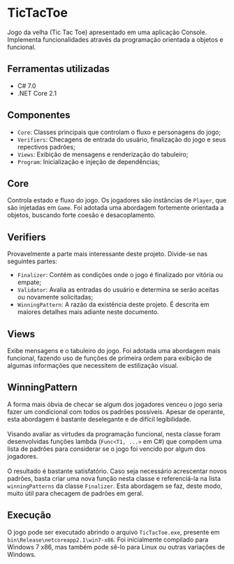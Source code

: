# TicTacToe

Jogo da velha (Tic Tac Toe) apresentado em uma aplicação Console. Implementa funcionalidades através da programação orientada a objetos e funcional.

## Ferramentas utilizadas
- C# 7.0
- .NET Core 2.1

## Componentes
- `Core`: Classes principais que controlam o fluxo e personagens do jogo;
- `Verifiers`: Checagens de entrada do usuário, finalização do jogo e seus repectivos padrões;
- `Views`: Exibição de mensagens e renderização do tabuleiro;
- `Program`: Inicialização e injeção de dependências;

## Core
Controla estado e fluxo do jogo. Os jogadores são instâncias de `Player`, que são injetadas em `Game`. Foi adotada uma abordagem fortemente orientada a objetos, buscando forte coesão e desacoplamento.

## Verifiers
Provavelmente a parte mais interessante deste projeto. Divide-se nas seguintes partes: <br />
- `Finalizer`: Contém as condições onde o jogo é finalizado por vitória ou empate; <br />
- `Validator`: Avalia as entradas do usuário e determina se serão aceitas ou novamente solicitadas; <br />
- `WinningPattern`: A razão da existência deste projeto. É descrita em maiores detalhes mais adiante neste documento.

## Views
Exibe mensagens e o tabuleiro do jogo. Foi adotada uma abordagem mais funcional, fazendo uso de funções de primeira ordem para exibição de algumas informações que necessitem de estilização visual.

## WinningPattern
A forma mais óbvia de checar se algum dos jogadores venceu o jogo seria fazer um condicional com todos os padrões possíveis. Apesar de operante, esta abordagem é bastante deselegante e de difícil legibilidade. <br /><br />
Visando avaliar as virtudes da programação funcional, nesta classe foram desenvolvidas funções lambda (`Func<T1, ...>` em C#) que compõem uma lista de padrões para considerar se o jogo foi vencido por algum dos jogadores. <br /><br />
O resultado é bastante satisfatório. Caso seja necessário acrescentar novos padrões, basta criar uma nova função nesta classe e referenciá-la na lista `winningPatterns` da classe `Finalizer`. Esta abordagem se faz, deste modo, muito útil para checagem de padrões em geral.

## Execução
O jogo pode ser executado abrindo o arquivo `TicTacToe.exe`, presente em `bin\Release\netcoreapp2.1\win7-x86`. Foi inicialmente compilado para Windows 7 x86, mas também pode sê-lo para Linux ou outras variações de Windows.



